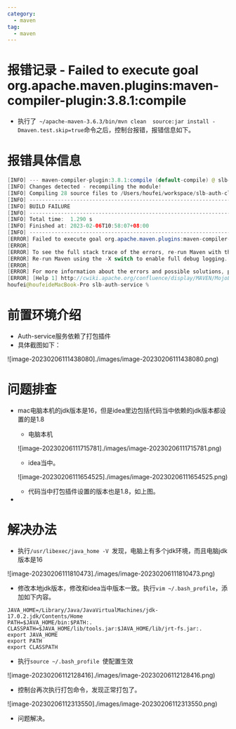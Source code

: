 ```yaml
---
category:
  - maven
tag:
  - maven
---
```

# 报错记录 - Failed to execute goal org.apache.maven.plugins:maven-compiler-plugin:3.8.1:compile

- 执行了` ~/apache-maven-3.6.3/bin/mvn clean  source:jar install -Dmaven.test.skip=true`命令之后，控制台报错，报错信息如下。

# 报错具体信息

```java
[INFO] --- maven-compiler-plugin:3.8.1:compile (default-compile) @ slb-auth-service ---
[INFO] Changes detected - recompiling the module!
[INFO] Compiling 28 source files to /Users/houfei/workspace/slb-auth-client/slb-auth-service/target/classes
[INFO] ------------------------------------------------------------------------
[INFO] BUILD FAILURE
[INFO] ------------------------------------------------------------------------
[INFO] Total time:  1.290 s
[INFO] Finished at: 2023-02-06T10:58:07+08:00
[INFO] ------------------------------------------------------------------------
[ERROR] Failed to execute goal org.apache.maven.plugins:maven-compiler-plugin:3.8.1:compile (default-compile) on project slb-auth-service: Fatal error compiling: java.lang.IllegalAccessError: class lombok.javac.apt.LombokProcessor (in unnamed module @0x3855b27e) cannot access class com.sun.tools.javac.processing.JavacProcessingEnvironment (in module jdk.compiler) because module jdk.compiler does not export com.sun.tools.javac.processing to unnamed module @0x3855b27e -> [Help 1]
[ERROR] 
[ERROR] To see the full stack trace of the errors, re-run Maven with the -e switch.
[ERROR] Re-run Maven using the -X switch to enable full debug logging.
[ERROR] 
[ERROR] For more information about the errors and possible solutions, please read the following articles:
[ERROR] [Help 1] http://cwiki.apache.org/confluence/display/MAVEN/MojoExecutionException
houfei@houfeideMacBook-Pro slb-auth-service % 
```



# 前置环境介绍

- Auth-service服务依赖了打包插件
- 具体截图如下：

![image-20230206111438080]./images/image-20230206111438080.png)



# 问题排查

- mac电脑本机的jdk版本是16，但是idea里边包括代码当中依赖的jdk版本都设置的是1.8

  - 电脑本机

  ![image-20230206111715781]./images/image-20230206111715781.png)

  - idea当中。

  ![image-20230206111654525]./images/image-20230206111654525.png)

  - 代码当中打包插件设置的版本也是1.8，如上图。

- 

# 解决办法

- 执行`/usr/libexec/java_home -V `发现，电脑上有多个jdk环境，而且电脑jdk版本是16

![image-20230206111810473]./images/image-20230206111810473.png)

- 修改本地jdk版本，修改和idea当中版本一致。执行`vim ~/.bash_profile`，添加如下内容。

```
JAVA_HOME=/Library/Java/JavaVirtualMachines/jdk-17.0.2.jdk/Contents/Home
PATH=$JAVA_HOME/bin:$PATH:.
CLASSPATH=$JAVA_HOME/lib/tools.jar:$JAVA_HOME/lib/jrt-fs.jar:.
export JAVA_HOME
export PATH
export CLASSPATH
```

- 执行`source ~/.bash_profile `使配置生效

![image-20230206112128416]./images/image-20230206112128416.png)

- 控制台再次执行打包命令，发现正常打包了。

![image-20230206112313550]./images/image-20230206112313550.png)

- 问题解决。